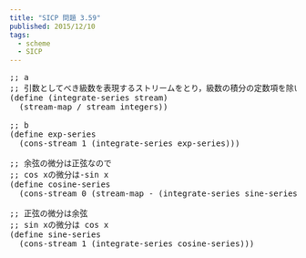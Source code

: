 ```yaml
---
title: "SICP 問題 3.59"
published: 2015/12/10
tags:
  - scheme
  - SICP
---
```



<pre class="code lang-scheme" data-lang="scheme" data-unlink><span class="synComment">;; a</span>
<span class="synComment">;; 引数としてべき級数を表現するストリームをとり，級数の積分の定数項を除いた項の係数のストリーム</span>
<span class="synSpecial">(</span><span class="synStatement">define</span> <span class="synSpecial">(</span>integrate-series stream<span class="synSpecial">)</span>
  <span class="synSpecial">(</span>stream-map <span class="synIdentifier">/</span> stream integers<span class="synSpecial">))</span>

<span class="synComment">;; b</span>
<span class="synSpecial">(</span><span class="synStatement">define</span> exp-series
  <span class="synSpecial">(</span>cons-stream <span class="synConstant">1</span> <span class="synSpecial">(</span>integrate-series exp-series<span class="synSpecial">)))</span>

<span class="synComment">;; 余弦の微分は正弦なので</span>
<span class="synComment">;; cos xの微分は-sin x</span>
<span class="synSpecial">(</span><span class="synStatement">define</span> cosine-series
  <span class="synSpecial">(</span>cons-stream <span class="synConstant">0</span> <span class="synSpecial">(</span>stream-map <span class="synIdentifier">-</span> <span class="synSpecial">(</span>integrate-series sine-series<span class="synSpecial">))))</span>

<span class="synComment">;; 正弦の微分は余弦</span>
<span class="synComment">;; sin xの微分は cos x</span>
<span class="synSpecial">(</span><span class="synStatement">define</span> sine-series
  <span class="synSpecial">(</span>cons-stream <span class="synConstant">1</span> <span class="synSpecial">(</span>integrate-series cosine-series<span class="synSpecial">)))</span>
</pre>


